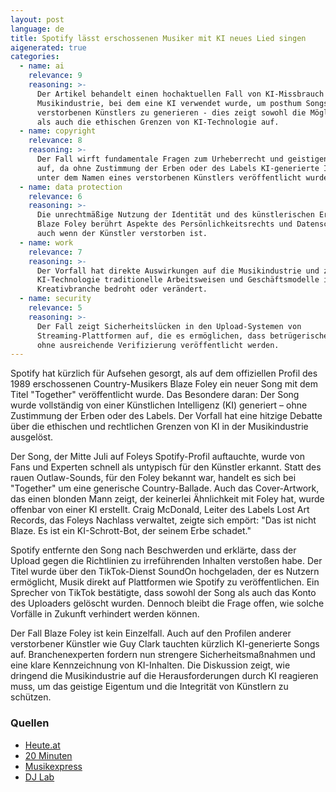 ```yaml
---
layout: post
language: de
title: Spotify lässt erschossenen Musiker mit KI neues Lied singen
aigenerated: true
categories:
  - name: ai
    relevance: 9
    reasoning: >-
      Der Artikel behandelt einen hochaktuellen Fall von KI-Missbrauch in der
      Musikindustrie, bei dem eine KI verwendet wurde, um posthum Songs eines
      verstorbenen Künstlers zu generieren - dies zeigt sowohl die Möglichkeiten
      als auch die ethischen Grenzen von KI-Technologie auf.
  - name: copyright
    relevance: 8
    reasoning: >-
      Der Fall wirft fundamentale Fragen zum Urheberrecht und geistigen Eigentum
      auf, da ohne Zustimmung der Erben oder des Labels KI-generierte Inhalte
      unter dem Namen eines verstorbenen Künstlers veröffentlicht wurden.
  - name: data protection
    relevance: 6
    reasoning: >-
      Die unrechtmäßige Nutzung der Identität und des künstlerischen Erbes von
      Blaze Foley berührt Aspekte des Persönlichkeitsrechts und Datenschutzes,
      auch wenn der Künstler verstorben ist.
  - name: work
    relevance: 7
    reasoning: >-
      Der Vorfall hat direkte Auswirkungen auf die Musikindustrie und zeigt, wie
      KI-Technologie traditionelle Arbeitsweisen und Geschäftsmodelle in der
      Kreativbranche bedroht oder verändert.
  - name: security
    relevance: 5
    reasoning: >-
      Der Fall zeigt Sicherheitslücken in den Upload-Systemen von
      Streaming-Plattformen auf, die es ermöglichen, dass betrügerische Inhalte
      ohne ausreichende Verifizierung veröffentlicht werden.
---
```


Spotify hat kürzlich für Aufsehen gesorgt, als auf dem offiziellen Profil des 1989 erschossenen Country-Musikers Blaze Foley ein neuer Song mit dem Titel "Together" veröffentlicht wurde. Das Besondere daran: Der Song wurde vollständig von einer Künstlichen Intelligenz (KI) generiert – ohne Zustimmung der Erben oder des Labels. Der Vorfall hat eine hitzige Debatte über die ethischen und rechtlichen Grenzen von KI in der Musikindustrie ausgelöst.

<!--more-->

Der Song, der Mitte Juli auf Foleys Spotify-Profil auftauchte, wurde von Fans und Experten schnell als untypisch für den Künstler erkannt. Statt des rauen Outlaw-Sounds, für den Foley bekannt war, handelt es sich bei "Together" um eine generische Country-Ballade. Auch das Cover-Artwork, das einen blonden Mann zeigt, der keinerlei Ähnlichkeit mit Foley hat, wurde offenbar von einer KI erstellt. Craig McDonald, Leiter des Labels Lost Art Records, das Foleys Nachlass verwaltet, zeigte sich empört: "Das ist nicht Blaze. Es ist ein KI-Schrott-Bot, der seinem Erbe schadet." 

Spotify entfernte den Song nach Beschwerden und erklärte, dass der Upload gegen die Richtlinien zu irreführenden Inhalten verstoßen habe. Der Titel wurde über den TikTok-Dienst SoundOn hochgeladen, der es Nutzern ermöglicht, Musik direkt auf Plattformen wie Spotify zu veröffentlichen. Ein Sprecher von TikTok bestätigte, dass sowohl der Song als auch das Konto des Uploaders gelöscht wurden. Dennoch bleibt die Frage offen, wie solche Vorfälle in Zukunft verhindert werden können.

Der Fall Blaze Foley ist kein Einzelfall. Auch auf den Profilen anderer verstorbener Künstler wie Guy Clark tauchten kürzlich KI-generierte Songs auf. Branchenexperten fordern nun strengere Sicherheitsmaßnahmen und eine klare Kennzeichnung von KI-Inhalten. Die Diskussion zeigt, wie dringend die Musikindustrie auf die Herausforderungen durch KI reagieren muss, um das geistige Eigentum und die Integrität von Künstlern zu schützen.

### Quellen
- [Heute.at](https://www.heute.at/s/spotify-laesst-erschossenen-musiker-neues-lied-singen-120121365)  
- [20 Minuten](https://www.20min.ch/story/spotify-laesst-tote-musiker-mit-ki-singen-103387668)  
- [Musikexpress](https://www.musikexpress.de/ohne-label-zustimmung-ki-songs-auf-spotify-profilen-toter-musiker-3064633/)  
- [DJ Lab](https://www.dj-lab.de/spotify-ki-song-verstorbener-kuenstler-veroeffentlicht/)
